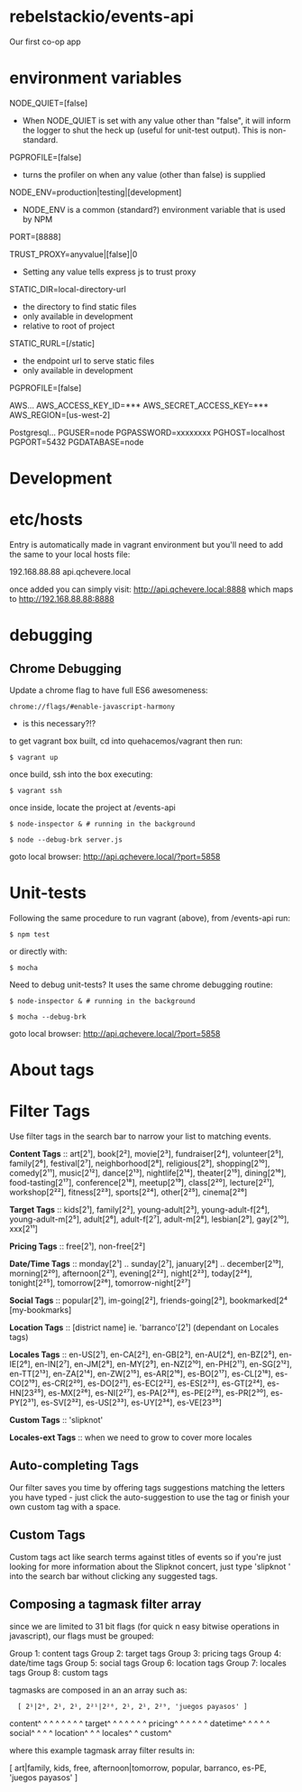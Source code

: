 # rebelstackio/events-api
Our first co-op app


# environment variables

NODE_QUIET=[false]
- When NODE_QUIET is set with any value other than "false", it will inform the logger to shut the heck up (useful for unit-test output). This is non-standard.


PGPROFILE=[false]
- turns the profiler on when any value (other than false) is supplied


NODE_ENV=production|testing|[development]
- NODE_ENV is a common (standard?) environment variable that is used by NPM


PORT=[8888]


TRUST_PROXY=anyvalue|[false]|0
- Setting any value tells express js to trust proxy


STATIC_DIR=local-directory-url
- the directory to find static files
- only available in development
- relative to root of project


STATIC_RURL=[/static]
- the endpoint url to serve static files
- only available in development


PGPROFILE=[false]

AWS...
AWS_ACCESS_KEY_ID=***
AWS_SECRET_ACCESS_KEY=***
AWS_REGION=[us-west-2]


Postgresql...
PGUSER=node
PGPASSWORD=xxxxxxxx
PGHOST=localhost
PGPORT=5432
PGDATABASE=node



# Development #

# etc/hosts #
Entry is automatically made in vagrant environment but you'll need to add the
same to your local hosts file:

192.168.88.88		api.qchevere.local

once added you can simply visit: http://api.qchevere.local:8888
which maps to http://192.168.88.88:8888


# debugging #

## Chrome Debugging ##

Update a chrome flag to have full ES6 awesomeness:

    chrome://flags/#enable-javascript-harmony

- is this necessary?!?

to get vagrant box built, cd into quehacemos/vagrant then run:

    $ vagrant up

once build, ssh into the box executing:

    $ vagrant ssh

once inside, locate the project at /events-api

    $ node-inspector & # running in the background

    $ node --debug-brk server.js


goto local browser: http://api.qchevere.local/?port=5858


# Unit-tests #

Following the same procedure to run vagrant (above), from /events-api run:

    $ npm test

or directly with:

    $ mocha


Need to debug unit-tests? It uses the same chrome debugging routine:

    $ node-inspector & # running in the background

    $ mocha --debug-brk


goto local browser: http://api.qchevere.local/?port=5858



# About tags

# Filter Tags #
Use filter tags in the search bar to narrow your list to matching events.

**Content Tags** :: art[2¹], book[2²], movie[2³], fundraiser[2⁴], volunteer[2⁵], family[2⁶], festival[2⁷], neighborhood[2⁸], religious[2⁹], shopping[2¹⁰], comedy[2¹¹], music[2¹²], dance[2¹³], nightlife[2¹⁴], theater[2¹⁵], dining[2¹⁶], food-tasting[2¹⁷], conference[2¹⁸], meetup[2¹⁹], class[2²⁰], lecture[2²¹], workshop[2²²], fitness[2²³], sports[2²⁴], other[2²⁵], cinema[2²⁶]

**Target Tags** :: kids[2¹], family[2²], young-adult[2³], young-adult-f[2⁴], young-adult-m[2⁵], adult[2⁶], adult-f[2⁷], adult-m[2⁸], lesbian[2⁹], gay[2¹⁰], xxx[2¹¹]

**Pricing Tags** :: free[2¹], non-free[2²]

**Date/Time Tags** :: monday[2¹] .. sunday[2⁷], january[2⁸] .. december[2¹⁹], morning[2²⁰], afternoon[2²¹], evening[2²²], night[2²³], today[2²⁴], tonight[2²⁵], tomorrow[2²⁶], tomorrow-night[2²⁷]

**Social Tags** :: popular[2¹], im-going[2²], friends-going[2³],  bookmarked[2⁴ [my-bookmarks]

**Location Tags** :: [district name] ie. 'barranco'[2¹] (dependant on Locales tags)

**Locales Tags** ::
en-US[2¹], en-CA[2²], en-GB[2³], en-AU[2⁴], en-BZ[2⁵], en-IE[2⁶], en-IN[2⁷], en-JM[2⁸], en-MY[2⁹], en-NZ[2¹⁰], en-PH[2¹¹], en-SG[2¹²], en-TT[2¹³], en-ZA[2¹⁴], en-ZW[2¹⁵],
es-AR[2¹⁶], es-BO[2¹⁷], es-CL[2¹⁸], es-CO[2¹⁹], es-CR[2²⁰], es-DO[2²¹], es-EC[2²²], es-ES[2²³], es-GT[2²⁴], es-HN[23²⁵], es-MX[2²⁶], es-NI[2²⁷], es-PA[2²⁸], es-PE[2²⁹], es-PR[2³⁰], es-PY[2³¹], es-SV[2³²], es-US[2³³], es-UY[2³⁴], es-VE[23³⁵]

**Custom Tags** :: 'slipknot'

**Locales-ext Tags** :: when we need to grow to cover more locales  

## Auto-completing Tags ##
Our filter saves you time by offering tags suggestions matching the letters you have typed - just click the auto-suggestion to use the tag or finish your own custom tag with a space.

## Custom Tags ##
Custom tags act like search terms against titles of events so if you're just looking for more information about the Slipknot concert, just type 'slipknot ' into the search bar without clicking any suggested tags.

## Composing a tagmask filter array ##
since we are limited to 31 bit flags (for quick n easy bitwise operations in javascript), our flags must be grouped:

Group 1: content tags
Group 2: target tags
Group 3: pricing tags
Group 4: date/time tags
Group 5: social tags
Group 6: location tags
Group 7: locales tags
Group 8: custom tags

tagmasks are composed in an an array such as:

      [ 2¹|2⁶, 2¹, 2¹, 2²¹|2²⁶, 2¹, 2¹, 2²⁹, 'juegos payasos' ]
 content^      ^   ^   ^        ^   ^   ^    ^
         target^   ^   ^        ^   ^   ^    ^
            pricing^   ^        ^   ^   ^    ^
		       datetime^        ^   ^   ^    ^
		                  social^   ^   ^    ^
					        location^   ^    ^
					             locales^    ^
						               custom^

where this example tagmask array filter results in:

 [ art|family, kids, free, afternoon|tomorrow, popular, barranco, es-PE, 'juegos payasos' ]
